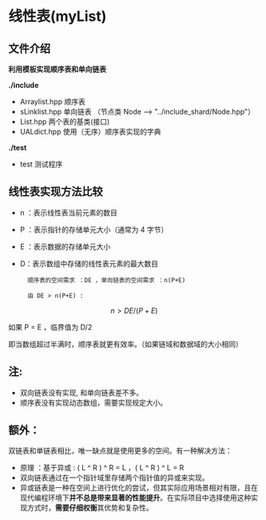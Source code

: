 # 线性表(myList)

## 文件介绍

**利用模板实现顺序表和单向链表**

**./include**

- Arraylist.hpp 顺序表
- sLinklist.hpp 单向链表 （节点类 Node --> "../include_shard/Node.hpp"）
- List.hpp 两个表的基类(接口)
- UALdict.hpp 使用（无序）顺序表实现的字典

**./test**

- test 测试程序

## **线性表实现方法比较**

- n ：表示线性表当前元素的数目

- P ：表示指针的存储单元大小（通常为 4 字节）
- E ：表示数据的存储单元大小
- D：表示数组中存储的线性表元素的最大数目

        顺序表的空间需求 ：DE ，单向链表的空间需求 ：n(P+E)

        由 DE > n(P+E) :

$$
n>DE/(P+E)
$$

如果 P = E ，临界值为 D/2

即当数组超过半满时，顺序表就更有效率。（如果链域和数据域的大小相同）

## **注:**

- 双向链表没有实现, 和单向链表差不多。
- 顺序表没有实现动态数组，需要实现规定大小。

## **额外：**

双链表和单链表相比，唯一缺点就是使用更多的空间。有一种解决方法：

- 原理 ：基于异或 : ( L ^ R ) ^ R = L ，( L ^ R ) ^ L = R
- 双向链表通过在一个指针域里存储两个指针值的异或来实现。
- 异或链表是一种在空间上进行优化的尝试，但其实际应用场景相对有限，且在现代编程环境下**并不总是带来显著的性能提升**。在实际项目中选择使用这种实现方式时，**需要仔细权衡**其优势和复杂性。
